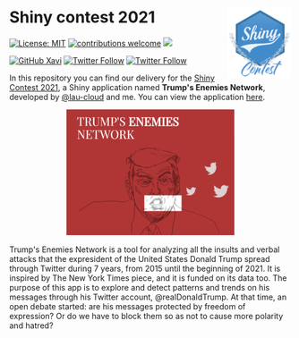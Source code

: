 # Shiny contest 2021 <img src='Other files/shiny_logo.png' align="right" height="125" /></a>

<!-- badges: start -->
[![License: MIT](https://img.shields.io/badge/License-MIT-blue.svg)](https://opensource.org/licenses/MIT)
[![contributions welcome](https://img.shields.io/badge/contributions-welcome-brightgreen.svg?style=flat)](https://github.com/xavivg91/shiny-contest-2021/issues/new)
![](https://visitor-badge.glitch.me/badge?page_id=github.com/xavivg91/shiny-contest-2021)
<!-- [![HitCount](http://hits.dwyl.com/xavivg91/shiny-contest-2021.svg)](http://hits.dwyl.com/xavivg91/shiny-contest-2021) -->
<!-- badges: end -->

[![GitHub Xavi](https://img.shields.io/github/followers/xavivg91?label=follow&style=social)](https://github.com/xavivg91/)
[![Twitter Follow](https://img.shields.io/twitter/follow/LauraNavarroSol.svg?style=social)](https://twitter.com/LauraNavarroSol)
[![Twitter Follow](https://img.shields.io/twitter/follow/Xavier91vg.svg?style=social)](https://twitter.com/Xavier91vg)

In this repository you can find our delivery for the [Shiny Contest 2021](https://blog.rstudio.com/2021/03/11/time-to-shiny/), a Shiny application named **Trump's Enemies Network**, developed by [@lau-cloud](https://github.com/lau-cloud) and me. You can view the application [here](https://xavishiny.shinyapps.io/hate_speech/).

<p align="center">
<img src='Other files/thumbnail.png' height="225" /></a>
</p>


Trump's Enemies Network is a tool for analyzing all the insults and verbal attacks that the expresident of the United States Donald Trump spread through Twitter during 7 years, from 2015 until the beginning of 2021. It is inspired by The New York Times piece, and it is funded on its data too. The purpose of this app is to explore and detect patterns and trends on his messages through his Twitter account, @realDonaldTrump. At that time, an open debate started: are his messages protected by freedom of expression? Or do we have to block them so as not to cause more polarity and hatred?
